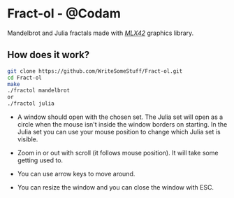 # Fract-ol - @Codam
Mandelbrot and Julia fractals made with *[MLX42](https://github.com/codam-coding-college/MLX42)* graphics library.

## How does it work?

```bash
git clone https://github.com/WriteSomeStuff/Fract-ol.git
cd Fract-ol
make
./fractol mandelbrot
or
./fractol julia
```
- A window should open with the chosen set. The Julia set will open as a circle when the mouse isn't inside the window borders on starting. In the Julia set you can use your mouse position to change which Julia set is visible.

- Zoom in or out with scroll (it follows mouse position). It will take some getting used to.

- You can use arrow keys to move around.

- You can resize the window and you can close the window with ESC.

